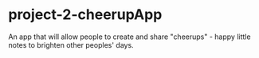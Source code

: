 # project-2-cheerupApp
An app that will allow people to create and share "cheerups" - happy little notes to brighten other peoples' days.
